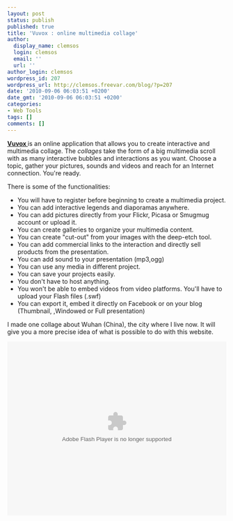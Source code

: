 ```yaml
---
layout: post
status: publish
published: true
title: 'Vuvox : online multimedia collage'
author:
  display_name: clemsos
  login: clemsos
  email: ''
  url: ''
author_login: clemsos
wordpress_id: 207
wordpress_url: http://clemsos.freevar.com/blog/?p=207
date: '2010-09-06 06:03:51 +0200'
date_gmt: '2010-09-06 06:03:51 +0200'
categories:
- Web Tools
tags: []
comments: []
---
```

<p><strong><a href="http://www.vuvox.com">Vuvox </a> </strong>is an online application that allows you to create interactive and multimedia collage. The <em>collages </em>take the form of a big multimedia scroll with as many interactive bubbles and interactions as you want. Choose a topic, gather your pictures, sounds and videos and reach for an Internet connection. You're ready.</p>
<p><!--more--></p>
<p>There is some of the functionalities:</p>
<ul>
<li>You will have to register before beginning to create a multimedia project.</li>
<li>You can add interactive legends and diaporamas anywhere.</li>
<li>You can add pictures directly from your Flickr, Picasa or Smugmug account or upload it.</li>
<li>You can create galleries to organize your multimedia content.</li>
<li>You can create "cut-out" from your images with the deep-etch tool.</li>
<li>You can add commercial links to the interaction and directly sell products from the presentation.</li>
<li>You can add sound to your presentation (mp3,ogg)</li>
<li>You can use any media in different project.</li>
<li>You can save your projects easily.</li>
<li>You don't have to host anything.</li>
<li>You won't be able to embed videos from video platforms. You'll have to upload your Flash files (.swf)</li>
<li>You can export it, embed it directly on Facebook or on your blog (Thumbnail, ,Windowed or Full presentation)</li>
</ul>
<p>I made one collage about Wuhan (China), the city where I live now. It will give you a more precise idea of what is possible to do with this website.</p>
<p><object width="100%" height="400"><param name="allowFullScreen" value="true" /><param name="movie" value="http://www.vuvox.com/collage_express/collage.swf?collageID=02cd0ae9db"/><embed src="http://www.vuvox.com/collage_express/collage.swf?collageID=02cd0ae9db" allowFullScreen="true" type="application/x-shockwave-flash" width="100%" height="400"></embed></object></p>
